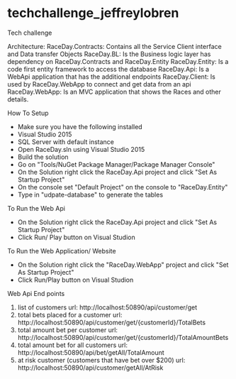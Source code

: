 # techchallenge_jeffreylobren
Tech challenge

Architecture:
RaceDay.Contracts: Contains all the Service Client interface and Data transfer Objects
RaceDay.BL: Is the Business logic layer has dependency on RaceDay.Contracts and RaceDay.Entity
RaceDay.Entity: Is a code first entity framework to access the database
RaceDay.Api: Is a WebApi application that has the additional endpoints
RaceDay.Client: Is used by RaceDay.WebApp to connect and get data from an api
RaceDay.WebApp: Is an MVC application that shows the Races and other details.

How To Setup
- Make sure you have the following installed
 - Visual Studio 2015
 - SQL Server with default instance
- Open RaceDay.sln using Visual Studio 2015
- Build the solution
- Go on "Tools/NuGet Package Manager/Package Manager Console"
- On the Solution right click the RaceDay.Api project and click "Set As Startup Project"
- On the console set "Default Project" on the console to "RaceDay.Entity"
- Type in "udpate-database" to generate the tables

To Run the Web Api
 - On the Solution right click the RaceDay.Api project and click "Set As Startup Project"
 - Click Run/ Play button on Visual Studion

To Run the Web Application/ Website
 - On the Solution right click the "RaceDay.WebApp" project and click "Set As Startup Project"
 - Click Run/Play button on Visual Studion
 
 Web Api End points
 1. list of customers
 url: http://localhost:50890/api/customer/get
 2. total bets placed for a customer
 url: http://localhost:50890/api/customer/get/{customerId}/TotalBets
 3.	total amount bet per customer
 url: http://localhost:50890/api/customer/get/{customerId}/TotalAmountBets
 4.	total amount bet for all customers
 url: http://localhost:50890/api/bet/getAll/TotalAmount
 5.	at risk customer (customers that have bet over $200)
 url: http://localhost:50890/api/customer/getAll/AtRisk

 
 
